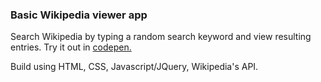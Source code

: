 
<h3>Basic Wikipedia viewer app</h3>
<p>Search Wikipedia by typing a random search keyword and view resulting entries. Try it out in <a href="http://codepen.io/joannatg/full/Oyxxow/"> codepen.</a></p>
<p>Build using HTML, CSS, Javascript/JQuery, Wikipedia's API.</p>
